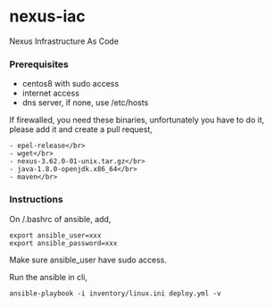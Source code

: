 # nexus-iac
Nexus Infrastructure As Code

### Prerequisites
- centos8 with sudo access
- internet access
- dns server, if none, use /etc/hosts

If firewalled, you need these binaries, 
unfortunately you have to do it, 
please add it and create a pull request,
```
- epel-release</br>
- wget</br>
- nexus-3.62.0-01-unix.tar.gz</br>
- java-1.8.0-openjdk.x86_64</br>
- maven</br>
```

### Instructions

On <home>/.bashrc of ansible, add,
```
export ansible_user=xxx
export ansible_password=xxx
```
Make sure ansible_user have sudo access.

Run the ansible in cli,
```
ansible-playbook -i inventory/linux.ini deploy.yml -v
```
